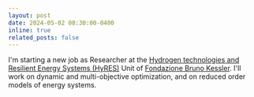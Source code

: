 ```yaml
---
layout: post
date: 2024-05-02 08:30:00-0400
inline: true
related_posts: false
---
```


I'm starting a new job as Researcher at the [Hydrogen technologies and Resilient Energy Systems (HyRES)](https://energy.fbk.eu/home) Unit of [Fondazione Bruno Kessler](https://www.fbk.eu/). I'll work on dynamic and multi-objective optimization, and on reduced order models of energy systems.
